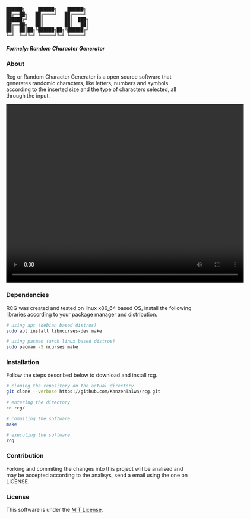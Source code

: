 ```
██████╗     ██████╗    ██████╗
██╔══██╗   ██╔════╝   ██╔════╝
██████╔╝   ██║        ██║  ███╗
██╔══██╗   ██║        ██║   ██║
██║  ██║██╗╚██████╗██╗╚██████╔╝
╚═╝  ╚═╝╚═╝ ╚═════╝╚═╝ ╚═════╝
```

##### Formely: _Random Character Generator_

### About
Rcg or Random Character Generator is a open source software that generates randomic characters, like letters, numbers and symbols according to the
inserted size and the type of characters selected, all through the input.

<video src="./assets/vid0.mp4" width="640" height="480" controls></video>

### Dependencies
RCG was created and tested on linux x86_64 based OS, install the following libraries according to your package manager and distribution.

```sh
# using apt (debian based distros)
sudo apt install libncurses-dev make
```

```sh
# using pacman (arch linux based distros)
sudo pacman -S ncurses make
```

### Installation
Follow the steps described below to download and install rcg.

```sh
# cloning the repository on the actual directory 
git clone --verbose https://github.com/KanzenTaiwa/rcg.git

# entering the directory
cd rcg/

# compiling the software
make

# executing the software
rcg
```

### Contribution
Forking and commiting the changes into this project will be analised and may be accepted according to the analisys, send a email using the one on LICENSE.

### License
This software is under the [MIT License](./LICENSE).